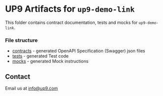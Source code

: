 # UP9 Artifacts for `up9-demo-link`
This folder contains contract documentation, tests and mocks for `up9-demo-link`.



### File structure 
- [contracts](contracts) - generated OpenAPI Specification (Swagger) json files
- [tests](tests) - generated Test code
- [mocks](mocks) - generated Mock instructions

## Contact
Email us at info@up9.com
